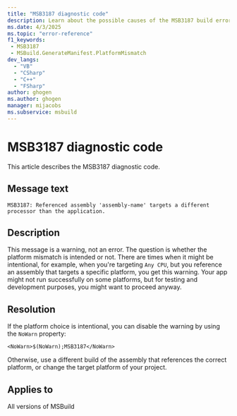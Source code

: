 ```yaml
---
title: "MSB3187 diagnostic code"
description: Learn about the possible causes of the MSB3187 build error, and get troubleshooting tips.
ms.date: 4/3/2025
ms.topic: "error-reference"
f1_keywords:
 - MSB3187
 - MSBuild.GenerateManifest.PlatformMismatch
dev_langs:
  - "VB"
  - "CSharp"
  - "C++"
  - "FSharp"
author: ghogen
ms.author: ghogen
manager: mijacobs
ms.subservice: msbuild
---
```


# MSB3187 diagnostic code

<!-- :::ErrorDefinitionDescription::: -->
<!-- :::editable-content name="introDescription"::: -->
This article describes the MSB3187 diagnostic code.
<!-- :::editable-content-end::: -->

## Message text

`MSB3187: Referenced assembly 'assembly-name' targets a different processor than the application.`

<!-- :::editable-content name="postOutputDescription"::: -->
## Description

This message is a warning, not an error. The question is whether the platform mismatch is intended or not. There are times when it might be intentional, for example, when you're targeting `Any CPU`, but you reference an assembly that targets a specific platform, you get this warning. Your app might not run successfully on some platforms, but for testing and development purposes, you might want to proceed anyway.

## Resolution

If the platform choice is intentional, you can disable the warning by using the `NoWarn` property:

`<NoWarn>$(NoWarn);MSB3187</NoWarn>`

Otherwise, use a different build of the assembly that references the correct platform, or change the target platform of your project.

<!-- :::editable-content-end::: -->
<!-- :::ErrorDefinitionDescription-end::: -->

## Applies to

All versions of MSBuild
